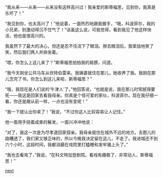 
“我从来——从来——从来没有这样高兴过！我亲爱的斯蒂福思，见到你，我真是乐坏了！”

“我见到你，也太高兴了！”他说着，一面热烈地跟我握手，“哦，科波菲尔，我的小兄弟，别激动得沉不住气了！”话虽这么说，可我觉得，看到我见了他这样快活，他也是很高兴的。

我虽然下了最大的决心，但还是忍不住流下了眼泪。擦去眼泪后，我笨拙地笑了笑，然后我们两人并排坐着。

“喂，你怎么上这儿来了？”斯蒂福思拍拍我的肩膀，问道。

“我今天刚坐公共马车从坎特伯雷来。我姨婆就住在那儿，她收养了我。我刚在那儿念完了书。你怎么到这儿来啦，斯蒂福思？”

“哦，我现在是人们说的‘牛津人’了。”他回答说，“也就是说，我在那儿时常腻得要死——我这是回家去看我母亲。你真是个怪可爱的家伙，科波菲尔。现在我仔细一看，你还是跟从前一样，一点也没有变呢！”

“我一下就认出你来了！”我说，“不过你这人比较容易让人记住。”

他一面用手挠着成束的鬈发，一面兴冲冲地说：

“对了，我这一次是为尽孝道回家探亲。我母亲就住在城外不远的地方。去那儿的路糟透了，我们家又够乏味的，所以今晚我决定留在这儿，不走了。我进城还不到六个小时，这段时间，我都消磨在戏院里打瞌睡和发牢骚上头了。”

“我也去看戏了，”我说，“在科文特加登剧院。看戏有趣极了，非常动人，斯蒂福思！”

[next](page259)
